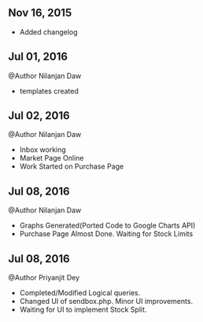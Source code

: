 ## Nov 16, 2015
- Added changelog

## Jul 01, 2016
@Author Nilanjan Daw
- templates created

## Jul 02, 2016
@Author Nilanjan Daw
- Inbox working
- Market Page Online
- Work Started on Purchase Page

## Jul 08, 2016
@Author Nilanjan Daw
- Graphs Generated(Ported Code to Google Charts API)
- Purchase Page Almost Done. Waiting for Stock Limits

## Jul 08, 2016
@Author Priyanjit Dey
- Completed/Modified Logical queries.
- Changed UI of sendbox.php. Minor UI improvements.
- Waiting for UI to implement Stock Split.
